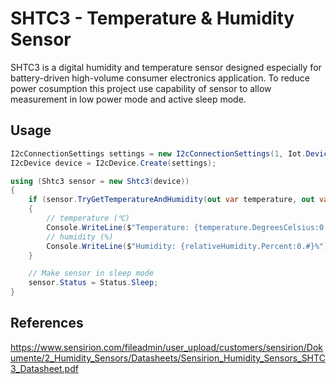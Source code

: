 # SHTC3 - Temperature & Humidity Sensor

SHTC3 is a digital humidity and temperature sensor designed especially for battery-driven high-volume consumer electronics application.
To reduce power cosumption this project use capability of sensor to allow measurement in low power mode and active sleep mode.

## Usage

```C#
I2cConnectionSettings settings = new I2cConnectionSettings(1, Iot.Device.Shtc3.Shtc3.I2cAddress);
I2cDevice device = I2cDevice.Create(settings);

using (Shtc3 sensor = new Shtc3(device))
{
    if (sensor.TryGetTemperatureAndHumidity(out var temperature, out var relativeHumidity))
    {
        // temperature (℃)
        Console.WriteLine($"Temperature: {temperature.DegreesCelsius:0.#}\u00B0C");
        // humidity (%)
        Console.WriteLine($"Humidity: {relativeHumidity.Percent:0.#}%");
    }

    // Make sensor in sleep mode
    sensor.Status = Status.Sleep;
}
```

## References
https://www.sensirion.com/fileadmin/user_upload/customers/sensirion/Dokumente/2_Humidity_Sensors/Datasheets/Sensirion_Humidity_Sensors_SHTC3_Datasheet.pdf
